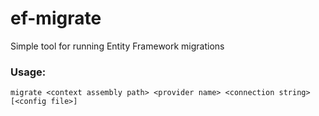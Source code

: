 ef-migrate
==========

Simple tool for running Entity Framework migrations

### Usage:
```
migrate <context assembly path> <provider name> <connection string> [<config file>]
```
